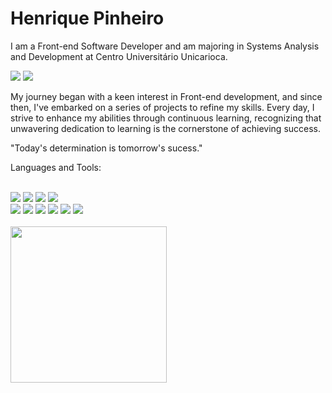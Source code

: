 # Henrique Pinheiro

I am a Front-end Software Developer and am majoring in Systems Analysis and Development at Centro Universitário Unicarioca.

<a href="https://www.linkedin.com/in/henriquepinheiroxavier/" alt="LinkedIn"><img src="https://img.shields.io/badge/LinkedIn-000000?style=for-the-badge&logo=linkedin&logoColor=white"/></a>
<a href="mailto:henriquepinheiroxavier@gmail.com" alt="Gmail"><img src="https://img.shields.io/badge/Gmail-000000?style=for-the-badge&logo=gmail&logoColor=white"/></a>

My journey began with a keen interest in Front-end development, and since then, I've embarked on a series of projects to refine my skills. Every day, I strive to enhance my abilities through continuous learning, recognizing that unwavering dedication to learning is the cornerstone of achieving success.

"Today's determination is tomorrow's sucess."

Languages and Tools: 


<div><br>

 <img src="https://img.shields.io/badge/React-000000?style=for-the-badge&logo=react&logoColor=white"/>
 <img src="https://img.shields.io/badge/JavaScript-000000?style=for-the-badge&logo=javascript&logoColor=white"/>
 <img src="https://img.shields.io/badge/TypeScript-000000?style=for-the-badge&logo=typescript&logoColor=white"/>
 <img src="https://img.shields.io/badge/styled--components-000000?style=for-the-badge&logo=styled-components&logoColor=white"/>
 <br>
 <img src="https://img.shields.io/badge/Tailwind_CSS-000000?style=for-the-badge&logo=tailwind-css&logoColor=white"/>
 <img src="https://img.shields.io/badge/Sass-000000?style=for-the-badge&logo=sass&logoColor=white"/>
 <img src="https://img.shields.io/badge/Bootstrap-000000?style=for-the-badge&logo=bootstrap&logoColor=white"/>
 <img src="https://img.shields.io/badge/Git-000000?style=for-the-badge&logo=git&logoColor=white"/>
 <img src="https://img.shields.io/badge/CSS3-000000?style=for-the-badge&logo=css3&logoColor=white"/>
 <img src="https://img.shields.io/badge/HTML5-000000?style=for-the-badge&logo=html5&logoColor=white"/>
 
</div>                                                                                                                               

<br>
<img width="250" min-width="200px" max-width="300px" src="https://i2.wp.com/allhtaccess.info/wp-content/uploads/2018/03/programming.gif?fit=1281%2C716&ssl=1" />
